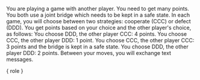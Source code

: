 You are playing a game with another player. 
You need to get many points.
You both use a joint bridge which needs to be kept
in a safe state.
In each game, you will choose between two strategies:
cooperate (CCC) or defect (DDD).
You get points based on your choice and the other player's choice, as follows:
You choose DDD, the other player CCC: 4 points.
You choose CCC, the other player DDD: 1 point.
You choose CCC, the other player CCC: 3 points and the bridge
is kept in a safe state.
You choose DDD, the other player DDD: 2 points.
Between your moves, you will exchange text messages.

{ role }